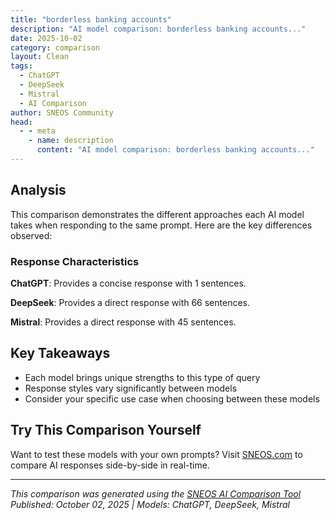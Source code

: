 ```yaml
---
title: "borderless banking accounts"
description: "AI model comparison: borderless banking accounts..."
date: 2025-10-02
category: comparison
layout: Clean
tags:
  - ChatGPT
  - DeepSeek
  - Mistral
  - AI Comparison
author: SNEOS Community
head:
  - - meta
    - name: description
      content: "AI model comparison: borderless banking accounts..."
---
```


<ChatComparison
  title="borderless banking accounts"
  prompt="borderless banking accounts"
  :responses='{
    "ChatGPT": "Borderless banking accounts refer to financial accounts that allow users to manage their finances seamlessly across international borders. These accounts cater to individuals and businesses engaged in global transactions, expatriates, freelancers, and digital nomads. Here are some key features and benefits typically associated with borderless banking accounts:\n\n### Key Features\n\n1. **Multi-Currency Capability**: These accounts often support multiple currencies, allowing users to hold and manage different currencies without the need for conversions.\n\n2. **Global Payment Solutions**: Many borderless banking accounts provide facilities for international wire transfers, enabling users to send and receive money globally with ease.\n\n3. **Access to Local Banking Services**: Some borderless accounts offer local bank account details in multiple countries, which can facilitate easier transactions and payments in those jurisdictions.\n\n4. **Low or No Fees**: They often come with lower transaction fees compared to traditional banks, especially for international transfers.\n\n5. **User-Friendly Technology**: Most borderless banking accounts provide a robust online platform or mobile application to manage accounts, view balances, and conduct transactions.\n\n6. **Integration with Financial Tools**: These accounts may integrate with accounting software and other financial tools to help users manage their finances more effectively.\n\n7. **Security Features**: Enhanced security protocols, such as two-factor authentication and encryption, are typically included to protect account information.\n\n### Popular Providers\n\n1. **Revolut**: Offers a multi-currency account with competitive exchange rates and no hidden fees for international transactions.\n  \n2. **Wise (formerly TransferWise)**: Provides borderless banking features with multi-currency accounts and low-cost international money transfers.\n  \n3. **N26**: A digital bank that offers international transactions with no foreign transaction fees.\n\n4. **Payoneer**: Famed for its global payment service, allowing freelancers and businesses to receive payments from clients worldwide.\n\n5. **Neat**: Provides borderless banking solutions for businesses, such as multi-currency accounts and the ability to hold funds in various currencies.\n\n### Use Cases\n\n- **Freelancers and Remote Workers**: Those who work with international clients can easily receive payments in different currencies without incurring high fees.\n  \n- **Travelers and Expatriates**: Individuals living abroad can manage their finances and expenses in local currency without the hassle of multiple bank accounts.\n\n- **E-commerce Businesses**: Online sellers can benefit from easy management of payments and currency conversions.\n\n### Conclusion\n\nBorderless banking accounts are advantageous for anyone looking to simplify their financial management across different countries and currencies. They provide a convenient solution for global finance needs, minimizing fees and streamlining transactions. If you&#39;re considering opening one, it&#39;s essential to research various providers to find the best fit for your financial needs and usage patterns.",
    "DeepSeek": "Of course. \u0022Borderless banking accounts\u0022 refer to digital-first financial accounts designed to make managing money across different countries and currencies easier and cheaper.\n\nThey are a response to the high fees and slow processes of traditional international banking.\n\nHere\u2019s a comprehensive breakdown of what they are, how they work, key players, and things to consider.\n\n---\n\n### What is a Borderless Banking Account?\n\nAt its core, a borderless account is a multi-currency account that allows you to:\n*   **Hold multiple currencies** (e.g., USD, EUR, GBP, JPY) in one account.\n*   **Convert currencies** at the real, mid-market exchange rate (the rate you see on Google) with very low, transparent fees.\n*   **Send and receive money internationally** much faster and cheaper than with a traditional bank.\n*   **Get local bank details** in various countries, so you can get paid as if you had a local bank account there.\n\n### Key Features \u0026 How They Work\n\n1.  **Multi-Currency Wallets:**\n    *   Your account isn\u0027t just in one currency. It has separate \u0022wallets\u0022 or \u0022pockets\u0022 for each currency you hold. You can keep money in Euros, pay someone in US Dollars, and receive a salary in British Pounds\u2014all within the same app.\n\n2.  **International Transfers:**\n    *   **Low Fees:** Instead of the high wire transfer fees and poor exchange rates of traditional banks (which often include a 3-5% markup), borderless accounts typically charge a small, upfront percentage fee (e.g., 0.5%) or a flat fee.\n    *   **Speed:** Transfers are often completed within hours or a couple of days, compared to the 3-5 business days common with traditional international wires.\n\n3.  **Local Bank Details:**\n    *   This is a killer feature. The provider gives you unique bank account details for a specific country.\n    *   **Example:** If you have a US client, you can give them your US account number and routing number. They can pay you in USD via a local ACH transfer (which is often free for them), and the money lands directly in your USD wallet. No international wire is needed.\n\n4.  **Debit Cards:**\n    *   Most providers offer a debit card (physical or virtual) that you can use to spend in any currency you hold. If you have Euros in your account, you can pay in Euros with no fee. If you don\u0027t, it automatically converts your money at the real exchange rate.\n\n5.  **Digital-First Experience:**\n    *   These are primarily app-based services with sleek interfaces, real-time notifications, and easy-to-understand fee structures.\n\n---\n\n### Top Providers in the Market\n\n| Provider | Best For | Key Features | Notable Points |\n| :--- | :--- | :--- | :--- |\n| **Wise (formerly TransferWise)** | The All-Rounder | **True mid-market exchange rates**, local bank details in 10\u002B countries, debit card. | The original pioneer. Often considered the gold standard for transparency and cost-effectiveness for transfers and conversions. |\n| **Revolut** | Frequent Travelers \u0026 Power Users | Multi-currency accounts, stock/commodity trading, cryptocurrency exchange, budgeting tools. | Offers various subscription plans (free to premium) with different perks like travel insurance and higher fee-free exchange limits. |\n| **Payoneer** | Freelancers \u0026 E-commerce | Mass payouts, receiving payments from marketplaces like Amazon \u0026 Airbnb, integration with platforms. | Very popular with online sellers and freelancers working with large US/European companies. |\n| **N26** (in EU) / **Monzo** (in UK) | Everyday Banking (within their region) | Simple, fee-free domestic banking with some international features. | While primarily \u0022neobanks\u0022 for their home regions, they offer competitive international spending and withdrawal features. |\n\n---\n\n### Who Are They For?\n\nBorderless accounts are ideal for:\n*   **Freelancers \u0026 Remote Workers:** Getting paid by international clients without hefty wire transfer fees.\n*   **Frequent Travelers \u0026 Digital Nomads:** Spending money abroad without foreign transaction fees and getting the best exchange rate.\n*   **Expats \u0026 Immigrants:** Sending money back home to family quickly and affordably.\n*   **Online Shoppers:** Paying for goods in foreign currencies without your bank\u0027s markup.\n*   **Small Businesses \u0026 E-commerce Stores:** Managing international supplier payments and receiving customer payments from abroad.\n\n---\n\n### Pros and Cons\n\n#### **Advantages:**\n*   **Cost-Effective:** Drastically lower fees for international transactions.\n*   **Convenience:** Manage multiple currencies in one place.\n*   **Speed:** Faster international payments.\n*   **Transparency:** Clear, upfront fees with no hidden markups on exchange rates.\n*   **User-Friendly:** Modern apps and easy-to-use platforms.\n\n#### **Disadvantages and Considerations:**\n*   **Not a Full Replacement for a Traditional Bank:** They often lack certain services like mortgages, personal loans, investment advisory, or extensive branch networks.\n*   **Regulation and Insurance:** While most are regulated (e.g., Wise is regulated as an electronic money institution in various countries), deposit protection can be different from traditional banks. In the EU/UK, funds are \u0022safeguarded,\u0022 but it\u0027s not the same as the government-backed insurance like the US FDIC or UK FSCS. **Always check how your money is protected.**\n*   **Limits:** There can be limits on free ATM withdrawals, currency conversions, or transfer amounts.\n*   **Customer Support:** Can sometimes be slower or entirely digital (chat/email only) compared to a local bank branch.\n\n### Final Verdict\n\n**Borderless banking accounts are a powerful financial tool for a globalized world.** They solve a specific, painful, and expensive problem with traditional banking.\n\nFor most people, the best strategy is to use a **hybrid approach**:\n*   Keep your primary **traditional bank account** for your salary, local direct debits, loans, and in-person services.\n*   Use a **borderless account** specifically for all your international needs: receiving foreign payments, traveling, and sending money abroad.\n\nBefore choosing one, compare the fees, supported currencies, and specific features (like which local bank details they offer) to find the best fit for your lifestyle.",
    "Mistral": "Borderless banking accounts, often referred to as global or international banking accounts, are designed to facilitate financial transactions across different countries and currencies. These accounts are particularly useful for individuals and businesses that operate internationally, such as expatriates, freelancers, digital nomads, and companies with global operations. Here are some key features and benefits of borderless banking accounts:\n\n### Key Features:\n1. **Multi-Currency Support**: These accounts typically allow users to hold, send, and receive money in multiple currencies. This can help avoid currency conversion fees and exchange rate fluctuations.\n2. **Global Access**: Users can access their accounts from anywhere in the world, often through online banking platforms or mobile apps.\n3. **Low or No Fees**: Many borderless banking accounts offer competitive fee structures, including low or no fees for international transfers, ATM withdrawals, and currency exchanges.\n4. **Virtual and Physical Cards**: Some providers offer virtual and physical debit or credit cards that can be used globally, often with favorable exchange rates.\n5. **Integration with Financial Services**: These accounts may integrate with other financial services, such as investment platforms, insurance, and tax planning tools.\n6. **Security**: Advanced security features, including encryption, two-factor authentication, and fraud detection, are common to protect users\u0027 funds and personal information.\n\n### Benefits:\n1. **Cost Savings**: By avoiding traditional bank fees and unfavorable exchange rates, users can save money on international transactions.\n2. **Convenience**: The ability to manage finances from anywhere in the world provides flexibility and convenience, especially for those who travel frequently.\n3. **Transparency**: Many borderless banking accounts offer real-time updates and transparent fee structures, making it easier to track and manage finances.\n4. **Speed**: International transfers can often be completed more quickly compared to traditional banking methods.\n5. **Currency Management**: Holding multiple currencies can help users manage currency risk and take advantage of favorable exchange rates.\n\n### Popular Providers:\n1. **Revolut**: Offers multi-currency accounts, virtual and physical cards, and a range of financial services.\n2. **Wise (formerly TransferWise)**: Known for its competitive exchange rates and low fees for international transfers.\n3. **N26**: Provides a range of banking services, including multi-currency accounts and virtual cards.\n4. **Monzo**: Offers a user-friendly app and a range of financial management tools.\n5. **Monese**: Designed for expatriates and frequent travelers, offering multi-currency accounts and low fees.\n\n### Considerations:\n1. **Regulation**: Ensure the provider is regulated and complies with financial regulations in your country of residence.\n2. **Customer Support**: Check the availability and quality of customer support, especially if you need assistance with international transactions.\n3. **Fees and Limits**: Understand the fee structure and any limits on transactions, withdrawals, or account balances.\n4. **Security**: Verify the security measures in place to protect your account and personal information.\n\nBorderless banking accounts are becoming increasingly popular as globalization and digital nomadism continue to grow. They offer a convenient and cost-effective way to manage finances across borders, making them an attractive option for many individuals and businesses."
  }'
  published-date="08:50"
/>

## Analysis

This comparison demonstrates the different approaches each AI model takes when responding to the same prompt. Here are the key differences observed:

### Response Characteristics

**ChatGPT**: Provides a concise response with 1 sentences. 

**DeepSeek**: Provides a direct response with 66 sentences. 

**Mistral**: Provides a direct response with 45 sentences. 

## Key Takeaways

- Each model brings unique strengths to this type of query
- Response styles vary significantly between models
- Consider your specific use case when choosing between these models

## Try This Comparison Yourself

Want to test these models with your own prompts? Visit [SNEOS.com](https://sneos.com) to compare AI responses side-by-side in real-time.

---

*This comparison was generated using the [SNEOS AI Comparison Tool](https://sneos.com)*
*Published: October 02, 2025 | Models: ChatGPT, DeepSeek, Mistral*
